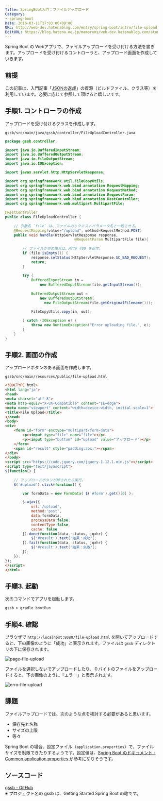 ```yaml
---
Title: SpringBoot入門：ファイルアップロード
Category:
- spring-boot
Date: 2016-03-11T17:03:00+09:00
URL: http://web-dev.hatenablog.com/entry/spring-boot/intro/file-upload
EditURL: https://blog.hatena.ne.jp/mamorums/web-dev.hatenablog.com/atom/entry/10328749687179111360
---
```


Spring Boot の Webアプリで、ファイルアップロードを受け付ける方法を書きます。アップロードを受け付けるコントローラと、アップロード画面を作成していきます。


## 前提
この記事は、入門記事「[JSONの返却](/entry/spring-boot/intro/response-json)」の資源（ビルドファイル、クラス等）を利用しています。必要に応じて参照して頂けると嬉しいです。


## 手順1. コントローラの作成
アップロードを受け付けるクラスを作成します。

`gssb/src/main/java/gssb/controller/FileUploadController.java`

```java
package gssb.controller;

import java.io.BufferedInputStream;
import java.io.BufferedOutputStream;
import java.io.FileOutputStream;
import java.io.IOException;

import javax.servlet.http.HttpServletResponse;

import org.springframework.util.FileCopyUtils;
import org.springframework.web.bind.annotation.RequestMapping;
import org.springframework.web.bind.annotation.RequestMethod;
import org.springframework.web.bind.annotation.RequestParam;
import org.springframework.web.bind.annotation.RestController;
import org.springframework.web.multipart.MultipartFile;

@RestController
public class FileUploadController {
    
    // 引数名 `file` は、ファイルのリクエストパラメータ名と一致させる。
    @RequestMapping(value="/upload", method=RequestMethod.POST)
    public void handle(HttpServletResponse response,
                                @RequestParam MultipartFile file){
        
        // ファイルが空の場合は、HTTP 400 を返す。
        if (file.isEmpty()) {
            response.setStatus(HttpServletResponse.SC_BAD_REQUEST);
            return;
        }
        
        try {
            BufferedInputStream in =
                new BufferedInputStream(file.getInputStream());
            
            BufferedOutputStream out =
                new BufferedOutputStream(
                  new FileOutputStream(file.getOriginalFilename()));
            
            FileCopyUtils.copy(in, out);

        } catch (IOException e) {
            throw new RuntimeException("Error uploading file.", e);
        }
    }
}
```


## 手順2. 画面の作成
アップロードボタンのある画面を作成します。

`gssb/src/main/resources/public/file-upload.html`

```html
<!DOCTYPE html>
<html lang="ja">
<head>
<meta charset="utf-8">
<meta http-equiv="X-UA-Compatible" content="IE=edge">
<meta name="viewport" content="width=device-width, initial-scale=1">
<title>File Upload</title>
</head>
<body>
<div>
    <form id="form" enctype="multipart/form-data">
        <p><input type="file" name="file"></p>
        <p><input type="button" id="upload" value="アップロード"></p>
    </form>
    <span id="result" style="padding:3px;"></span>
</div>
</body>
<script src="https://code.jquery.com/jquery-1.12.1.min.js"></script>
<script type="text/javascript">
$(function() {
    
    // アップロードボタンが押されたら実行。
    $('#upload').click(function() {

        var formData = new FormData( $('#form').get()[0] );

        $.ajax({
            url:'/upload',
            method:'post',
            data:formData,
            processData:false,
            contentType:false,
            cache: false
        }).done(function(data, status, jqxhr) {
            $('#result').text('結果：成功');
        }).fail(function(data, status, jqxhr) {
            $('#result').text('結果：失敗');
        }); 
    });
});
</script>
</html>
```


## 手順3. 起動
次のコマンドでアプリを起動します。

```txt
gssb > gradle bootRun
```


## 手順4. 確認
ブラウザで `http://localhost:8080/file-upload.html` を開いてアップロードすると、下の画像のように「成功」と表示されます。ファイルは `gssb` ディレクトリの下に保存されます。

![page-file-upload](http://cdn-ak.f.st-hatena.com/images/fotolife/m/mamorums/20160814/20160814222022.png)

ファイルを選択しないでアップロードしたり、０バイトのファイルをアップロードすると、下の画像のように「エラー」と表示されます。

![erro-file-upload](http://cdn-ak.f.st-hatena.com/images/fotolife/m/mamorums/20160814/20160814222023.png)


## 課題
ファイルアップロードでは、次のような点を検討する必要があると思います。

- 保存先と名称
- サイズの上限
- 等々

Spring Boot の場合、設定ファイル（`application.properties`）で、ファイルサイズを制限できたりするようです。設定値は、[Spring Boot のドキュメント - Common application properties](http://docs.spring.io/spring-boot/docs/current/reference/htmlsingle/#common-application-properties) が参考になりそうです。


## ソースコード
[gssb - GitHub](https://github.com/mamorum/blog/tree/master/code/gssb)  
※ プロジェクト名の gssb は、Getting Started Spring Boot の略です。
